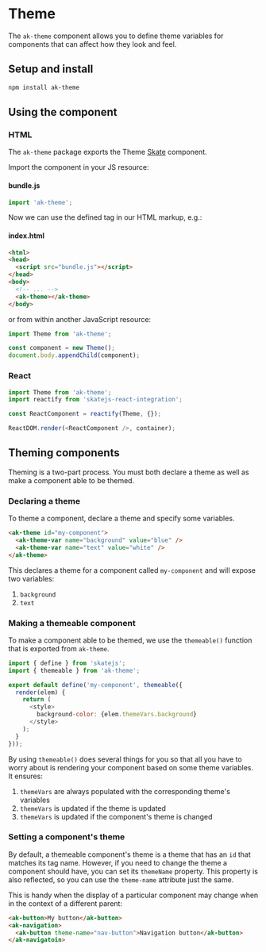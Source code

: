 # Theme

The `ak-theme` component allows you to define theme variables for components that can affect how they look and feel.

## Setup and install

```sh
npm install ak-theme
```

## Using the component

### HTML

The `ak-theme` package exports the Theme [Skate](https://github.com/skatejs/skatejs) component.

Import the component in your JS resource:

#### bundle.js

```js
import 'ak-theme';
```

Now we can use the defined tag in our HTML markup, e.g.:

#### index.html

```html
<html>
<head>
  <script src="bundle.js"></script>
</head>
<body>
  <!-- ... -->
  <ak-theme></ak-theme>
</body>
```

or from within another JavaScript resource:

```js
import Theme from 'ak-theme';

const component = new Theme();
document.body.appendChild(component);
```

### React

```js
import Theme from 'ak-theme';
import reactify from 'skatejs-react-integration';

const ReactComponent = reactify(Theme, {});

ReactDOM.render(<ReactComponent />, container);
```

## Theming components

Theming is a two-part process. You must both declare a theme as well as make a component able to be themed.

### Declaring a theme

To theme a component, declare a theme and specify some variables.

```html
<ak-theme id="my-component">
  <ak-theme-var name="background" value="blue" />
  <ak-theme-var name="text" value="white" />
</ak-theme>
```

This declares a theme for a component called `my-component` and will expose two variables:

1. `background`
2. `text`

### Making a themeable component

To make a component able to be themed, we use the `themeable()` function that is exported from `ak-theme`.

```js
import { define } from 'skatejs';
import { themeable } from 'ak-theme';

export default define('my-component', themeable({
  render(elem) {
    return (
      <style>
        background-color: {elem.themeVars.background}
      </style>
    );
  }
}));
```

By using `themeable()` does several things for you so that all you have to worry about is rendering your component based on some theme variables. It ensures:

1. `themeVars` are always populated with the corresponding theme's variables
2. `themeVars` is updated if the theme is updated
3. `themeVars` is updated if the component's theme is changed

### Setting a component's theme

By default, a themeable component's theme is a theme that has an `id` that matches its tag name. However, if you need to change the theme a component should have, you can set its `themeName` property. This property is also reflected, so you can use the `theme-name` attribute just the same.

This is handy when the display of a particular component may change when in the context of a different parent:

```html
<ak-button>My button</ak-button>
<ak-navigation>
  <ak-button theme-name="nav-button">Navigation button</ak-button>
</ak-navigatoin>
```
